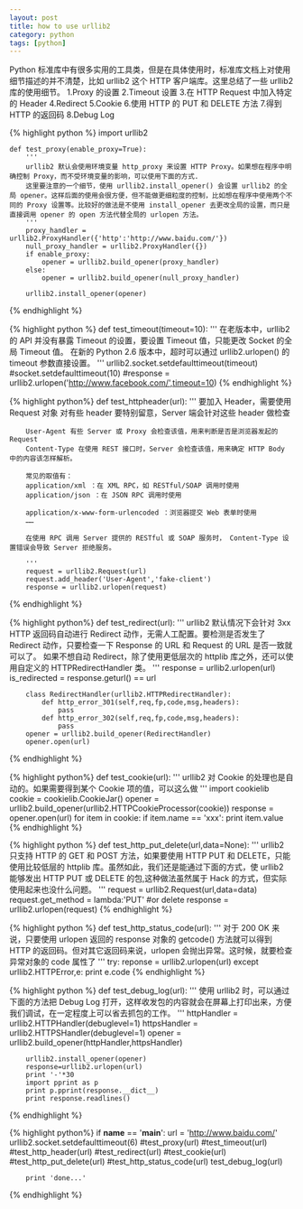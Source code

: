 ```yaml
---
layout: post
title: how to use urllib2
category: python
tags: [python]
---
```



Python 标准库中有很多实用的工具类，但是在具体使用时，标准库文档上对使用细节描述的并不清楚，比如 urllib2 这个 HTTP 客户端库。这里总结了一些 urllib2 库的使用细节。
1.Proxy 的设置
2.Timeout 设置
3.在 HTTP Request 中加入特定的 Header
4.Redirect
5.Cookie
6.使用 HTTP 的 PUT 和 DELETE 方法
7.得到 HTTP 的返回码
8.Debug Log

{% highlight python %}
    import urllib2

    def test_proxy(enable_proxy=True):
        '''
        urllib2 默认会使用环境变量 http_proxy 来设置 HTTP Proxy。如果想在程序中明确控制 Proxy，而不受环境变量的影响，可以使用下面的方式.
        这里要注意的一个细节，使用 urllib2.install_opener() 会设置 urllib2 的全局 opener。这样后面的使用会很方便，但不能做更细粒度的控制，比如想在程序中使用两个不同的 Proxy 设置等。比较好的做法是不使用 install_opener 去更改全局的设置，而只是直接调用 opener 的 open 方法代替全局的 urlopen 方法。
        '''
        proxy_handler = urllib2.ProxyHandler({'http':'http://www.baidu.com/'})
        null_proxy_handler = urllib2.ProxyHandler({})
        if enable_proxy:
            opener = urllib2.build_opener(proxy_handler)
        else:
            opener = urllib2.build_opener(null_proxy_handler)

        urllib2.install_opener(opener)
{% endhighlight %}

{% highlight python %}
    def test_timeout(timeout=10):
        '''
        在老版本中，urllib2 的 API 并没有暴露 Timeout 的设置，要设置 Timeout 值，只能更改 Socket 的全局 Timeout 值。 
        在新的 Python 2.6 版本中，超时可以通过 urllib2.urlopen() 的 timeout 参数直接设置。
        '''
        urllib2.socket.setdefaulttimeout(timeout)
        #socket.setdefaulttimeout(10)
        #response = urllib2.urlopen('http://www.facebook.com/',timeout=10)
{% endhighlight %}

{% highlight python%}
    def test_httpheader(url):
        '''
        要加入 Header，需要使用 Request 对象
        对有些 header 要特别留意，Server 端会针对这些 header 做检查

        User-Agent 有些 Server 或 Proxy 会检查该值，用来判断是否是浏览器发起的 Request
        Content-Type 在使用 REST 接口时，Server 会检查该值，用来确定 HTTP Body 中的内容该怎样解析。

        常见的取值有：
        application/xml ：在 XML RPC，如 RESTful/SOAP 调用时使用
        application/json ：在 JSON RPC 调用时使用

        application/x-www-form-urlencoded ：浏览器提交 Web 表单时使用
        ……

        在使用 RPC 调用 Server 提供的 RESTful 或 SOAP 服务时， Content-Type 设置错误会导致 Server 拒绝服务。

        '''
        request = urllib2.Request(url)
        request.add_header('User-Agent','fake-client')
        response = urllib2.urlopen(request)
{% endhighlight %}

{% highlight python%}
    def test_redirect(url):
        '''
        urllib2 默认情况下会针对 3xx HTTP 返回码自动进行 Redirect 动作，无需人工配置。要检测是否发生了 Redirect 动作，只要检查一下 Response 的 URL 和 Request 的 URL 是否一致就可以了。
        如果不想自动 Redirect，除了使用更低层次的 httplib 库之外，还可以使用自定义的 HTTPRedirectHandler 类。 
        '''
        response = urllib2.urlopen(url)
        is_redirected = response.geturl() == url

        class RedirectHandler(urllib2.HTTPRedirectHandler):
            def http_error_301(self,req,fp,code,msg,headers):
                pass
            def http_error_302(self,req,fp,code,msg,headers):
                pass
        opener = urllib2.build_opener(RedirectHandler)
        opener.open(url)
{% endhighlight %}

{% highlight python%}
    def test_cookie(url):
        '''
        urllib2 对 Cookie 的处理也是自动的。如果需要得到某个 Cookie 项的值，可以这么做
        '''
        import cookielib
        cookie = cookielib.CookieJar()
        opener = urllib2.build_opener(urllib2.HTTPCookieProcessor(cookie))
        response = opener.open(url)
        for item in cookie:
            if item.name == 'xxx':
                print item.value
{% endhighlight %}

{% highlight python %}
    def test_http_put_delete(url,data=None):
        '''
        urllib2 只支持 HTTP 的 GET 和 POST 方法，如果要使用 HTTP PUT 和 DELETE，只能使用比较低层的 httplib 库。虽然如此，我们还是能通过下面的方式，使 urllib2 能够发出 HTTP PUT 或 DELETE 的包,这种做法虽然属于 Hack 的方式，但实际使用起来也没什么问题。
        '''
        request = urllib2.Request(url,data=data)
        request.get_method = lambda:'PUT' #or delete
        response = urllib2.urlopen(request)
{% endhighlight %}

{% highlight python %}
    def test_http_status_code(url):
        '''
        对于 200 OK 来说，只要使用 urlopen 返回的 response 对象的 getcode() 方法就可以得到 HTTP 的返回码。但对其它返回码来说，urlopen 会抛出异常。这时候，就要检查异常对象的 code 属性了
        '''
        try:
            reponse = urllib2.urlopen(url)
        except urllib2.HTTPError,e:
            print e.code
{% endhighlight %}

{% highlight python %}
    def test_debug_log(url):
        '''
        使用 urllib2 时，可以通过下面的方法把 Debug Log 打开，这样收发包的内容就会在屏幕上打印出来，方便我们调试，在一定程度上可以省去抓包的工作。
        '''
        httpHandler = urllib2.HTTPHandler(debuglevel=1)
        httpsHandler = urllib2.HTTPSHandler(debuglevel=1)
        opener = urllib2.build_opener(httpHandler,httpsHandler)

        urllib2.install_opener(opener)
        response=urllib2.urlopen(url)
        print '-'*30
        import pprint as p
        print p.pprint(response.__dict__)
        print response.readlines()
{% endhighlight %}

{% highlight python%}
    if __name__ == '__main__':
        url = 'http://www.baidu.com/'
        urllib2.socket.setdefaulttimeout(6)
        #test_proxy(url)
        #test_timeout(url)
        #test_http_header(url)
        #test_redirect(url)
        #test_cookie(url)
        #test_http_put_delete(url)
        #test_http_status_code(url)
        test_debug_log(url)

        print 'done...'
{% endhighlight %}


